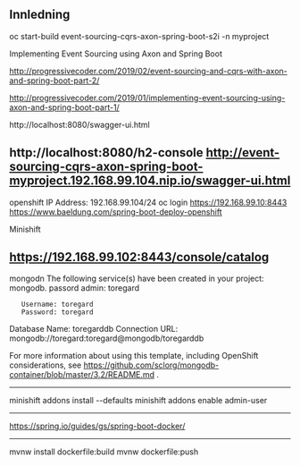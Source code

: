 
## Innledning
oc start-build event-sourcing-cqrs-axon-spring-boot-s2i -n myproject



Implementing Event Sourcing using Axon and Spring Boot

http://progressivecoder.com/2019/02/event-sourcing-and-cqrs-with-axon-and-spring-boot-part-2/

http://progressivecoder.com/2019/01/implementing-event-sourcing-using-axon-and-spring-boot-part-1/

http://localhost:8080/swagger-ui.html

http://localhost:8080/h2-console
http://event-sourcing-cqrs-axon-spring-boot-myproject.192.168.99.104.nip.io/swagger-ui.html
--------
openshift
IP Address:  192.168.99.104/24
oc login https://192.168.99.10:8443
https://www.baeldung.com/spring-boot-deploy-openshift

Minishift


https://192.168.99.102:8443/console/catalog
--------
mongodn
The following service(s) have been created in your project: mongodb.
       passord admin: toregard
       
       Username: toregard
       Password: toregard
  Database Name: toregarddb
 Connection URL: mongodb://toregard:toregard@mongodb/toregarddb

For more information about using this template, including OpenShift considerations, see https://github.com/sclorg/mongodb-container/blob/master/3.2/README.md .


---------------
minishift addons install --defaults
minishift addons enable admin-user

---------
https://spring.io/guides/gs/spring-boot-docker/

-------
mvnw install dockerfile:build
mvnw dockerfile:push
